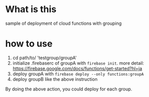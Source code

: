 # What is this
sample of deployment of cloud functions with grouping

# how to use

1. cd path/to/ 'testgroup/groupA'
2. initialize .firebaserc of groupA with `firebase init`.
  more detail: https://firebase.google.com/docs/functions/get-started?hl=ja
3. deploy groupA with `firebase deploy --only functions:groupA`
4. deploy groupB like the above instruction

By doing the above action, you could deploy for each group.